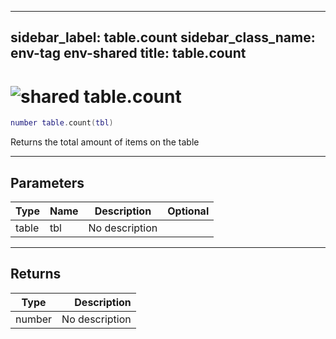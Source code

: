 ---
sidebar_label: table.count
sidebar_class_name: env-tag env-shared
title: table.count
------

# <img src='/img/wiki/shared.png' alt='shared' data-tag='env-tag' /> table.count

```lua
number table.count(tbl)
```

Returns the total amount of items on the table<br/>

-----------------
## Parameters

| Type   | Name | Description | Optional |
| ------ | ---- | ----------- | -------: |
| table | tbl | No description |   |

-----------------
## Returns

| Type   | Description |
| ------ | ----------: |
| number | No description |

